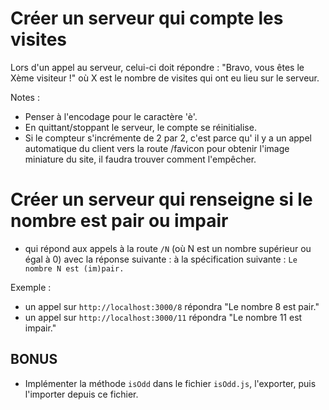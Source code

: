# Créer un serveur qui compte les visites

Lors d'un appel au serveur, celui-ci doit répondre :
"Bravo, vous êtes le Xème visiteur !"
où X est le nombre de visites qui ont eu lieu sur le serveur.

Notes :
- Penser à l'encodage pour le caractère 'è'.
- En quittant/stoppant le serveur, le compte se réinitialise. 
- Si le compteur s'incrémente de 2 par 2, c'est parce qu' il y a un appel automatique du client vers la route /favicon pour obtenir l'image miniature du site, il faudra trouver comment l'empêcher.

# Créer un serveur qui renseigne si le nombre est pair ou impair 
- qui répond aux appels à la route `/N` (où N est un nombre supérieur ou égal à 0) avec la réponse suivante : à la spécification suivante : 
 `Le nombre N est (im)pair.`

Exemple :
- un appel sur `http://localhost:3000/8` répondra "Le nombre 8 est pair."
- un appel sur `http://localhost:3000/11` répondra "Le nombre 11 est impair."

## BONUS 
- Implémenter la méthode `isOdd` dans le fichier `isOdd.js`, l'exporter, puis l'importer depuis ce fichier.






